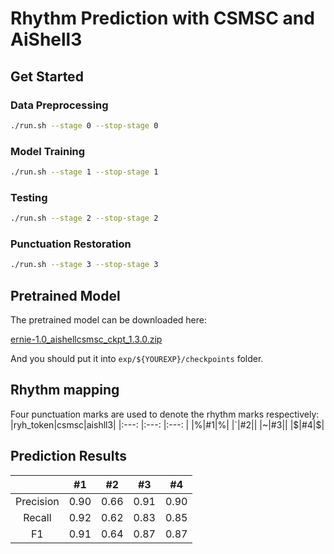 # Rhythm Prediction with CSMSC and AiShell3

## Get Started
### Data Preprocessing
```bash
./run.sh --stage 0 --stop-stage 0
```
### Model Training
```bash
./run.sh --stage 1 --stop-stage 1
```
### Testing
```bash
./run.sh --stage 2 --stop-stage 2
```
### Punctuation Restoration
```bash
./run.sh --stage 3 --stop-stage 3
```
## Pretrained Model
The pretrained model can be downloaded here:

[ernie-1.0_aishellcsmsc_ckpt_1.3.0.zip](https://paddlespeech.bj.bcebos.com/Parakeet/released_models/rhy_predict/ernie-1.0_aishellcsmsc_ckpt_1.3.0.zip)

And you should put it into `exp/${YOUREXP}/checkpoints` folder.

## Rhythm mapping
Four punctuation marks are used to denote the rhythm marks respectively:
|ryh_token|csmsc|aishll3|
|:---: |:---: |:---: |
|%|#1|%|
|`|#2||
|~|#3||
|$|#4|$|

## Prediction Results
|       |  #1  |  #2 |  #3  |  #4  |
|:-----:|:-----:|:-----:|:-----:|:-----:|  
|Precision  |0.90  |0.66  |0.91  |0.90|
|Recall     |0.92  |0.62  |0.83  |0.85|
|F1         |0.91  |0.64  |0.87  |0.87|
